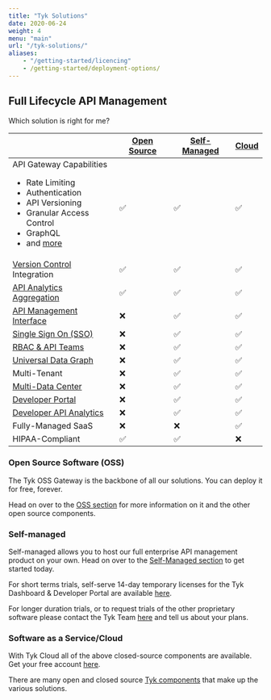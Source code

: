 ```yaml
---
title: "Tyk Solutions"
date: 2020-06-24
weight: 4
menu: "main"
url: "/tyk-solutions/"
aliases:
    - "/getting-started/licencing"
    - /getting-started/deployment-options/
---
```


## Full Lifecycle API Management

Which solution is right for me?

|                          | [Open Source][11]  |   [Self-Managed][12]     |  [Cloud][13]
|--------------------------|--------------|--------------------|---------
| API Gateway Capabilities <br> <ul><li>Rate Limiting</li><li>Authentication</li> <li>API Versioning</li><li>Granular Access Control</li><li>GraphQL</li>  <li>and [more][1]</li></ul> | ✅               |✅	                |✅      
| [Version Control][2] Integration | ✅		  |✅	              |✅	 
| [API Analytics Aggregation][3]| ✅		      |✅	              |✅	 
| [API Management Interface][4] | ❌	          |✅	              |✅	 
| [Single Sign On (SSO)][5]     | ❌	          |✅	              |✅	      
| [RBAC & API Teams][6]         | ❌	          |✅	              |✅	      
| [Universal Data Graph][7]     | ❌	          |✅	              |✅	      
| Multi-Tenant             | ❌	          |✅	              |✅	      
| [Multi-Data Center][8]        | ❌	          |✅	              |✅	      
| [Developer Portal][9]         | ❌		      |✅	              |✅	 
| [Developer API Analytics][10]  | ❌		      |✅	              |✅	   
| Fully-Managed SaaS       | ❌		      |❌	              |✅
| HIPAA-Compliant          | ✅		      |✅	              |❌	   

[1]: /docs/tyk-solutions/open-source/#tyk-gateway
[2]: /docs/tyk-sync/
[3]: /docs/tyk-pump/
[4]: /docs/tyk-dashboard/
[5]: /docs/advanced-configuration/integrate/sso/
[6]: /docs/tyk-dashboard/rbac/
[7]: /docs/universal-data-graph/
[8]: /docs/tyk-multi-data-centre/
[9]: /docs/tyk-developer-portal/
[10]: /docs/tyk-dashboard-analytics/

### Open Source Software (OSS)
The Tyk OSS Gateway is the backbone of all our solutions.  You can deploy it for free, forever.

Head on over to the [OSS section][11] for more information on it and the other open source components. 


### Self-managed 
Self-managed allows you to host our full enterprise API management product on your own.  Head on over to the [Self-Managed section][12] to get started today.

For short terms trials, self-serve 14-day temporary licenses for the Tyk Dashboard & Developer Portal are available [here](https://pages.tyk.io/en/sign-up-for-tyk-on-prem-licence).

For longer duration trials, or to request trials of the other proprietary software please contact the Tyk Team [here](https://tyk.io/price-comparison/) and tell us about your plans.
### Software as a Service/Cloud
With Tyk Cloud all of the above closed-source components are available. Get your free account [here][13].


There are many open and closed source [Tyk components](/docs/tyk-stack) that make up the various solutions.


[11]:/docs/tyk-solutions/open-source
[12]: /docs/tyk-on-premises/
[13]: https://account.cloud-ara.tyk.io/signup